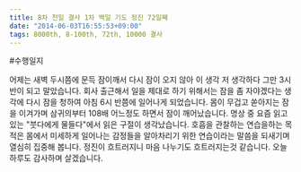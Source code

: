 ```yaml
---
title: 8차 천일 결사 1차 백일 기도 정진 72일째
date: "2014-06-03T16:55:53+09:00"
tags: 8000th, 8-100th, 72th, 10000 결사
---
```


#수행일지

어제는 새벽 두시쯤에 문득 잠이깨서 다시 잠이 오지 않아 이 생각 저 생각하다 그만 3시 반이 되고 말았습니다. 회사 출근해서 일을 제대로 하기 위해서는 잠을 좀 자야겠다는 생각에 다시 잠을 청하여 아침 6시 반쯤에 일어나게 되었습니다. 몸이 무겁고 쏟아지는 잠을 이겨가며 삼귀의부터 108배 어느정도 하면서 잠이 깨어났습니다. 명상 중 요즘 읽고 있는 "붓다에게 물들다"에서 읽은 구절이 생각났습니다. 호흡을 관찰하는 연습을하는 목적은 몸에서 미세하게 일어나는 감정들을 알아차리기 위한 연습이라는 말씀을 되새기며 열심히 집중해 봅니다. 정진이 흐트러지니 마음 나누기도 흐트러지는것 같습니다. 오늘 하루도 감사하며 살겠습니다.
